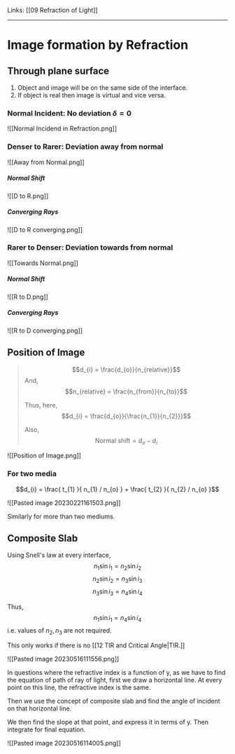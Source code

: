 Links: [[09 Refraction of Light]]
___
# Image formation by Refraction
## Through plane surface
1. Object and image will be on the same side of the interface.
2. If object is real then image is virtual and vice versa. 

### Normal Incident: No deviation $\delta = 0$

![[Normal Incidend in Refraction.png]]

### Denser to Rarer: Deviation away from normal

![[Away from Normal.png]]

##### Normal Shift
![[D to R.png]]

##### Converging Rays
![[D to R converging.png]]

### Rarer to Denser: Deviation towards from normal

![[Towards Normal.png]]

##### Normal Shift
![[R to D.png]]

##### Converging Rays
![[R to D converging.png]]

## Position of Image

> $$d_{i} = \frac{d_{o}}{n_{relative}}$$
> And, 
> $$n_{relative} = \frac{n_{from}}{n_{to}}$$
> 
> Thus, here,
> $$d_{i} = \frac{d_{o}}{\frac{n_{1}}{n_{2}}}$$
> 
> Also, 
> $$\text{Normal shift} = d_{o}-d_{i}$$

![[Position of Image.png]]

### For two media

$$d_{i} = \frac{ t_{1} }{ n_{1} / n_{o} } + \frac{ t_{2} }{ n_{2} / n_{o} }$$

![[Pasted image 20230221161503.png]]

Similarly for more than two mediums. 

## Composite Slab
Using Snell's law at every interface,
$$n_{1}\sin i_{1} = n_{2}\sin i_{2}$$
$$n_{2}\sin i_{2} = n_{3}\sin i_{3}$$
$$n_{3}\sin i_{3} = n_{4}\sin i_{4}$$

Thus,
$$n_{1}\sin i_{1} = n_{4}\sin i_{4}$$
i.e. values of $n_{2}, n_{3}$ are not required. 

This only works if there is no [[12 TIR and Critical Angle|TIR.]]

![[Pasted image 20230516111556.png]]

In questions where the refractive index is a function of y, as we have to find the equation of path of ray of light, first we draw a horizontal line. At every point on this line, the refractive index is the same. 

Then we use the concept of composite slab and find the angle of incident on that horizontal line. 

We then find the slope at that point, and express it in terms of y. Then integrate for final equation. 

![[Pasted image 20230516114005.png]]




